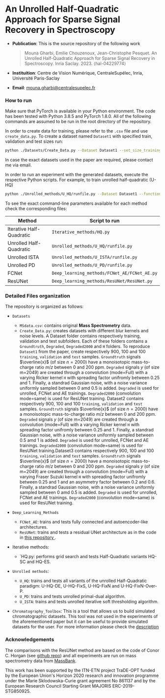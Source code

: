 # An Unrolled Half-Quadratic Approach for Sparse Signal Recovery in Spectroscopy


  
  
* **Publication**: This is the source repository of the following work
  > Mouna Gharbi, Emilie Chouzenoux, Jean-Christophe Pesquet. An Unrolled Half-Quadratic Approach for Sparse Signal Recovery in Spectroscopy. Inria Saclay. 2023. ⟨hal-04229774⟩ 

* **Instituition**:  Centre de Vision Numérique, CentraleSupélec, Inria, Université Paris-Saclay
* **Email**: mouna.gharbi@centralesupelec.fr
  


    
### How to run

Make sure that PyTorch is available in your Python environment. The code has been tested with Python 3.8.5 and PyTorch 1.8.0.
All of the following commands are assumed to be 
run in the root directory of the repository.

In order to create data for training, please refer to the `.csv` file and use `create_data.py`.
To create a dataset named `Dataset1` with specified train, validation and test sizes run:
```bash
python ./Datasets/Create_Data.py --Dataset Dataset1 --set_size_training 900 --set_size_validation 100 --set_size_test 100
```
In case the exact datasets used in the paper are 
required, please contact me via email.

In order to run an experiment with the generated datasets, execute the 
respective Python scripts.
For example, to train unrolled half-quadratic (U-HQ)
```bash
python ./Unrolled_methods/U_HQ/runfile.py --Dataset Dataset1 --function train --architectre_lambda lamda_Acrh2_overparam
```
To see the exact command-line parameters available 
for each method check the corresponding files:

|Method| Script to run|
|--|--|
|Iterative Half-Quadratic|`Iterative_methods/HQ.py`|
|Unrolled Half-Quadratic|`Unrolled_methods/U_HQ/runfile.py`|
|Unrolled ISTA|`Unrolled_methods/U_ISTA/runfile.py`|
|Unrolled PD|`Unrolled_methods/U_PD/runfile.py`|
|FCNet|`Deep_learning_methods/FCNet_AE/FCNet_AE.py`|
|ResUNet|`Deep_learning_methods/ResUNet/ResUNet.py`|




### Detailed Files organization
The repository is organized as follows:

* `Datasets`

   *  `MSdata.csv`: contains original **Mass Spectrometry** data.
   *  `Create_Data.py`: creates datasets with different blur kernels and noise levels. A Dataset folder contains  respectively training, validation and test subfolders. Each of these folders contains a `Groundtruth`, `Degraded`, `Degraded2000` and `H` folders. To reproduce  `Dataset1` from the paper, create respectively $900$, $100$ and $100$ `training`, `validation` and `test` samples. `Groundtruth` signals $\overline{x}$ (of size $n=2000$) have a monoisotopic mass-to-charge ratio $m/z$ between $0$ and $200$ ppm. `Degraded` signals $y$ (of size m=2049) are created through a convolution (mode=Full) with a varying Ricker kernel `H` with spreading factor unifromly between $0.25$ and $1$. Finally, a standrad Gaussian noise, with a noise variance uniformly sampled between $0$ amd $0.5$ is added. `Degraded` is used for unrolled, FCNet and AE trainings. `Degraded2000` (convolution mode=same) is used for ResUNet training.
  Dataset2 contains respectively $900$, $100$ and $100$ `training`, `validation` and `test` samples. `Groundtruth` signals $\overline{x}$ (of size $n=2000$) have a monoisotopic mass-to-charge ratio $m/z$ between $0$ and $200$ ppm. `Degraded` signals $y$ (of size m=2049) are created through a convolution (mode=Full) with a varying Ricker kernel `H` with spreading factor unifromly between $0.25$ and $1$. Finally, a standrad Gaussian noise, with a noise variance uniformly sampled between $0.5$ amd $1$ is added. `Degraded` is used for unrolled, FCNet and AE trainings. `Degraded2000` (convolution mode=same) is used for ResUNet training.Dataset3 contains respectively $900$, $100$ and $100$ `training`, `validation` and `test` samples. `Groundtruth` signals $\overline{x}$ (of size $n=2000$) have a monoisotopic mass-to-charge ratio $m/z$ between $0$ and $200$ ppm. `Degraded` signals $y$ (of size m=2049) are created through a convolution (mode=Full) with a varying Fraser Suzuki kernel `H` with spreading factor unifromly between $0.25$ and $1$ and an asymmetry factor between $0.2$ and $0.6$. Finally, a standrad Gaussian noise, with a noise variance uniformly sampled between $0$ amd $0.5$ is added. `Degraded` is used for unrolled, FCNet and AE trainings. `Degraded2000` (convolution mode=same) is used for ResUNet training.

* `Deep_Learning_Methods`
    * `FCNet_AE`: trains and tests  fully connected and autoencoder-like architectures.
    * `ResUNet`: trains and tests a residual UNet architecture as in the code in [this repository ](https://github.com/conor-horgan/DeepeR.git).
* Iterative methods:
    * `HQ.py: performs grid search and tests Half-Quadratic variants HQ-SC and HQ-ES.

* `Unrolled methods`:
    * `U_HQ`: trains and tests all variants of the unrolled Half-Quadratic paradigm: U-HQ-DE, U-HQ-FixS, U-HQ-FixN and U-HQ-FixN-Over-P.
    * `U_PD`: trains and tests unrolled primal-dual algorithm.
    * `U_ISTA`: trains and tests unrolled iterative soft thresholding algorithm.

* `Chromatography_Toolbox`: This is a tool that allows us to build simulated chromatographic datasets. This tool was not used in the experiments of the aforementioned paper but it can be useful to provide simulated datasets for the user. For more information please check the [description](https://github.com/GHARBIMouna/Unrolled-Half-Quadratic/tree/main/Chromatography_Toolbox#readme)

### Acknowledgements
The comparisons with the ResUNet method are based on the code of Conor C. Horgan (see [github repo](https://github.com/conor-horgan/DeepeR.git)) and all experiments are run on mass spectrometry data from [MassBank](https://massbank.eu/MassBank/Search).

This work has been supported by the ITN-ETN project TraDE-OPT funded
by the European Union's Horizon 2020 research and innovation programme
under the Marie Sklodowska-Curie grant agreement No 861137 and by
the European Research Council Starting Grant MAJORIS ERC-2019-STG850925.


